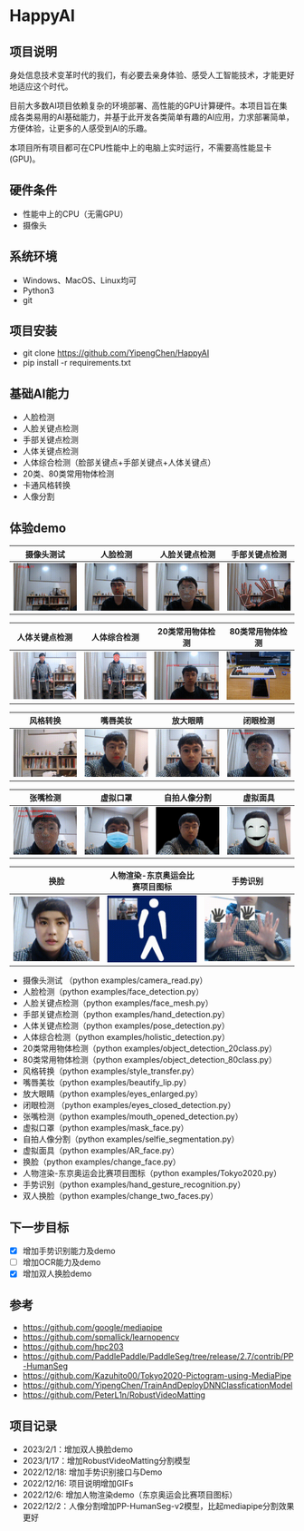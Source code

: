 # HappyAI

## 项目说明
身处信息技术变革时代的我们，有必要去亲身体验、感受人工智能技术，才能更好地适应这个时代。

目前大多数AI项目依赖复杂的环境部署、高性能的GPU计算硬件。本项目旨在集成各类易用的AI基础能力，并基于此开发各类简单有趣的AI应用，力求部署简单，方便体验，让更多的人感受到AI的乐趣。

本项目所有项目都可在CPU性能中上的电脑上实时运行，不需要高性能显卡(GPU)。

## 硬件条件
* 性能中上的CPU（无需GPU）
* 摄像头

## 系统环境
* Windows、MacOS、Linux均可
* Python3
* git

## 项目安装
* git clone https://github.com/YipengChen/HappyAI
* pip install -r requirements.txt

## 基础AI能力
* 人脸检测
* 人脸关键点检测
* 手部关键点检测
* 人体关键点检测
* 人体综合检测（脸部关键点+手部关键点+人体关键点）
* 20类、80类常用物体检测
* 卡通风格转换
* 人像分割

## 体验demo
|                          摄像头测试                          |                           人脸检测                           |                        人脸关键点检测                        |                        手部关键点检测                        |
| :----------------------------------------------------------: | :----------------------------------------------------------: | :----------------------------------------------------------: | :----------------------------------------------------------: |
| ![image](https://github.com/YipengChen/HappyAI/blob/main/docs/gifs/camera_read.gif) | ![image](https://github.com/YipengChen/HappyAI/blob/main/docs/gifs/face_detection.gif) | ![image](https://github.com/YipengChen/HappyAI/blob/main/docs/gifs/face_mesh.gif) | ![image](https://github.com/YipengChen/HappyAI/blob/main/docs/gifs/hand_detection.gif) |

|                        人体关键点检测                        |                         人体综合检测                         |                       20类常用物体检测                       |                       80类常用物体检测                       |
| :----------------------------------------------------------: | :----------------------------------------------------------: | :----------------------------------------------------------: | :----------------------------------------------------------: |
| ![image](https://github.com/YipengChen/HappyAI/blob/main/docs/gifs/pose_detection.gif) | ![image](https://github.com/YipengChen/HappyAI/blob/main/docs/gifs/holistic_detection.gif) | ![image](https://github.com/YipengChen/HappyAI/blob/main/docs/gifs/object_detection_20class.gif) | ![image](https://github.com/YipengChen/HappyAI/blob/main/docs/gifs/object_detection_80class.gif) |

|                           风格转换                           |                           嘴唇美妆                           |                           放大眼睛                           |                           闭眼检测                           |
| :----------------------------------------------------------: | :----------------------------------------------------------: | :----------------------------------------------------------: | :----------------------------------------------------------: |
| ![image](https://github.com/YipengChen/HappyAI/blob/main/docs/gifs/style_transfer.gif) | ![image](https://github.com/YipengChen/HappyAI/blob/main/docs/gifs/beautify_lip.gif) | ![image](https://github.com/YipengChen/HappyAI/blob/main/docs/gifs/eyes_enlarged.gif) | ![image](https://github.com/YipengChen/HappyAI/blob/main/docs/gifs/eyes_closed_detection.gif) |

|                           张嘴检测                           |                           虚拟口罩                           |                         自拍人像分割                         |                           虚拟面具                           |
| :----------------------------------------------------------: | :----------------------------------------------------------: | :----------------------------------------------------------: | :----------------------------------------------------------: |
| ![image](https://github.com/YipengChen/HappyAI/blob/main/docs/gifs/mouth_opened_detection.gif) | ![image](https://github.com/YipengChen/HappyAI/blob/main/docs/gifs/mask_face.gif) | ![image](https://github.com/YipengChen/HappyAI/blob/main/docs/gifs/selfie_segmentation.gif) | ![image](https://github.com/YipengChen/HappyAI/blob/main/docs/gifs/AR_face.gif) |

|                             换脸                             | 人物渲染-东京奥运会比赛项目图标                              |                           手势识别                           |
| :----------------------------------------------------------: | ------------------------------------------------------------ | :----------------------------------------------------------: |
| ![image](https://github.com/YipengChen/HappyAI/blob/main/docs/gifs/change_face.gif) | ![image](https://github.com/YipengChen/HappyAI/blob/main/docs/gifs/Tokyo2020.gif) | ![image](https://github.com/YipengChen/HappyAI/blob/main/docs/gifs/hand_gesture_recognition.gif) |

* 摄像头测试 （python examples/camera_read.py）
* 人脸检测（python examples/face_detection.py）
* 人脸关键点检测（python examples/face_mesh.py）
* 手部关键点检测（python examples/hand_detection.py）
* 人体关键点检测（python examples/pose_detection.py）
* 人体综合检测（python examples/holistic_detection.py）
* 20类常用物体检测（python examples/object_detection_20class.py）
* 80类常用物体检测（python examples/object_detection_80class.py）
* 风格转换（python examples/style_transfer.py）
* 嘴唇美妆（python examples/beautify_lip.py）
* 放大眼睛（python examples/eyes_enlarged.py）
* 闭眼检测 （python examples/eyes_closed_detection.py）
* 张嘴检测（python examples/mouth_opened_detection.py）
* 虚拟口罩（python examples/mask_face.py）
* 自拍人像分割（python examples/selfie_segmentation.py）
* 虚拟面具（python examples/AR_face.py）
* 换脸（python examples/change_face.py）
* 人物渲染-东京奥运会比赛项目图标（python examples/Tokyo2020.py）
* 手势识别（python examples/hand_gesture_recognition.py）
* 双人换脸（python examples/change_two_faces.py）

## 下一步目标
- [x] 增加手势识别能力及demo
- [ ] 增加OCR能力及demo
- [x] 增加双人换脸demo

## 参考
* https://github.com/google/mediapipe
* https://github.com/spmallick/learnopencv
* https://github.com/hpc203
* https://github.com/PaddlePaddle/PaddleSeg/tree/release/2.7/contrib/PP-HumanSeg
* https://github.com/Kazuhito00/Tokyo2020-Pictogram-using-MediaPipe
* https://github.com/YipengChen/TrainAndDeployDNNClassficationModel
* https://github.com/PeterL1n/RobustVideoMatting

## 项目记录
- 2023/2/1：增加双人换脸demo
- 2023/1/17：增加RobustVideoMatting分割模型
- 2022/12/18: 增加手势识别接口与Demo
- 2022/12/16: 项目说明增加GIFs
- 2022/12/6: 增加人物渲染demo（东京奥运会比赛项目图标）
- 2022/12/2：人像分割增加PP-HumanSeg-v2模型，比起mediapipe分割效果更好